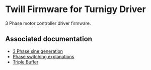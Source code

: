 # Twill Firmware for Turnigy Driver

3 Phase motor controller driver firmware.


## Associated documentation

- [3 Phase sine generation](https://docs.google.com/spreadsheets/d/1I45kGhncSQvR4_B_AG72Bqk7MJlNRIvBI-JD9qAgE8U/edit#gid=648278870)
- [Phase switching explanations](https://drive.draw.io/#G0Bzw2V8vLyJThNWQ0T0RSMVpEN0U)
- [Triple Buffer](https://drive.draw.io/#G0Bzw2V8vLyJThV1dJRTZ0dXRsODQ)
